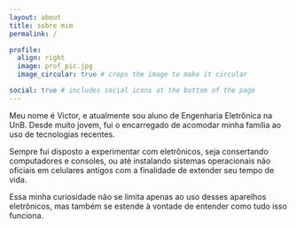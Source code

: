```yaml
---
layout: about
title: sobre mim
permalink: /

profile:
  align: right
  image: prof_pic.jpg
  image_circular: true # crops the image to make it circular

social: true # includes social icons at the bottom of the page
---
```


Meu nome é Victor, e atualmente sou aluno de Engenharia Eletrônica na UnB. Desde muito jovem, fui o encarregado de acomodar minha família ao uso de tecnologias recentes.

Sempre fui disposto a experimentar com eletrônicos, seja consertando computadores e consoles, ou até instalando sistemas operacionais não oficiais em celulares antigos com a finalidade de extender seu tempo de vida.

Essa minha curiosidade não se limita apenas ao uso desses aparelhos eletrônicos, mas também se estende à vontade de entender como tudo isso funciona.
